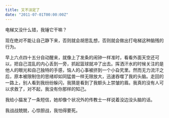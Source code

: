 ```yaml
---
title: 又不淡定了
date: "2011-07-01T00:00:00Z"
---
```

电梯又没什么错，我锤它干嘛？

现在绝对不能让自己静下来，否则就会胡思乱想，否则就会做出打电梯这种脑残的行为。

早上六点四十五分自动醒来，就像上了发条的闹钟一样准时，看看外面天空还可以，把自己混乱的内心丢到一旁，抓起篮球就冲了出去。挥洒汗水的时候关注的是他人的眼光和自己独特的手感，恼人的心事被挤到一个小旮旯里。然而无力流汗之后，原本被限制住的思绪却如同猛兽一样无限放大，迅速吞噬了我的头脑。走回的一路上，别人看到我纷纷躲闪，我猜是看到了我额头上禁皱的眉。我真的没有人可以求救了，对不起，我没有你那样的知己。

我给小猫发了一条短信，她却像个状况外的传教士一样说着没边没头脑的话。

我战战兢兢，心惊胆战，我怕得要死。
